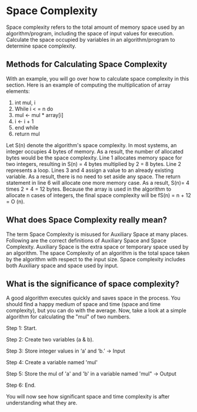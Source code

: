# Space Complexity

Space complexity refers to the total amount of memory space used by an algorithm/program, including the space of input values for execution. Calculate the space occupied by variables in an algorithm/program to determine space complexity.

## Methods for Calculating Space Complexity

With an example, you will go over how to calculate space complexity in this section. Here is an example of computing the multiplication of array elements:
1. int mul, i
2. While i < = n do
3.    mul <- mul * array[i]
4.    i <- i + 1
5. end while
6. return mul

Let S(n) denote the algorithm's space complexity. In most systems, an integer occupies 4 bytes of memory. As a result, the number of allocated bytes would be the space complexity.
Line 1 allocates memory space for two integers, resulting in S(n) = 4 bytes multiplied by 2 = 8 bytes. Line 2 represents a loop. Lines 3 and 4 assign a value to an already existing variable. As a result, there is no need to set aside any space. The return statement in line 6 will allocate one more memory case. As a result, S(n)= 4 times 2 + 4 = 12 bytes.
Because the array is used in the algorithm to allocate n cases of integers, the final space complexity will be fS(n) = n + 12 = O (n).

## What does Space Complexity really mean?

The term Space Complexity is misused for Auxiliary Space at many places. Following are the correct definitions of Auxiliary Space and Space Complexity. 
Auxiliary Space is the extra space or temporary space used by an algorithm.
The space Complexity of an algorithm is the total space taken by the algorithm with respect to the input size. Space complexity includes both Auxiliary space and space used by input. 
## What is the significance of space complexity?

A good algorithm executes quickly and saves space in the process. You should find a happy medium of space and time (space and time complexity), but you can do with the average. Now, take a look at a simple algorithm for calculating the "mul" of two numbers.

Step 1: Start.

Step 2: Create two variables (a & b).

Step 3: Store integer values in ‘a’ and ‘b.’ -> Input

Step 4: Create a variable named 'mul'

Step 5: Store the mul of 'a' and 'b' in a variable named 'mul" -> Output

Step 6: End.

You will now see how significant space and time complexity is after understanding what they are.
